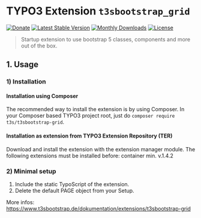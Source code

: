 # TYPO3 Extension ``t3sbootstrap_grid``

[![Donate](https://img.shields.io/badge/Donate-PayPal-green.svg)](https://www.paypal.me/t3sbootstrap)
[![Latest Stable Version](https://poser.pugx.org/t3sbs/t3sbootstrap_grid/v/stable)](https://packagist.org/packages/t3sbs/t3sbootstrap_grid)
[![Monthly Downloads](https://poser.pugx.org/t3sbs/t3sbootstrap_grid/d/monthly)](https://packagist.org/packages/t3sbs/t3sbootstrap_grid)
[![License](https://poser.pugx.org/t3sbs/t3sbootstrap_grid/license)](https://packagist.org/packages/t3sbs/t3sbootstrap_grid)

> Startup extension to use bootstrap 5 classes, components and more out of the box.

## 1. Usage


### 1) Installation

#### Installation using Composer

The recommended way to install the extension is by using Composer. In your Composer based TYPO3 project root, just do `composer require t3s/t3sbootstrap-grid`. 

#### Installation as extension from TYPO3 Extension Repository (TER)

Download and install the extension with the extension manager module.
The following extensions must be installed before: container min. v.1.4.2

### 2) Minimal setup

1) Include the static TypoScript of the extension.
2) Delete the default PAGE object from your Setup.

More infos: https://www.t3sbootstrap.de/dokumentation/extensions/t3sbootstrap-grid
